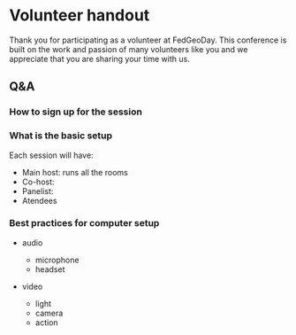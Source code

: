 # Volunteer handout

Thank you for participating as a volunteer at FedGeoDay. This conference is built on the work and passion of many volunteers like you and we appreciate that you are sharing your time with us.

## Q&A

### How to sign up for the session

### What is the basic setup

Each session will have:

- Main host: runs all the rooms
- Co-host:
- Panelist:
- Atendees

### Best practices for computer setup

- audio

  - microphone
  - headset

- video

  - light
  - camera
  - action
